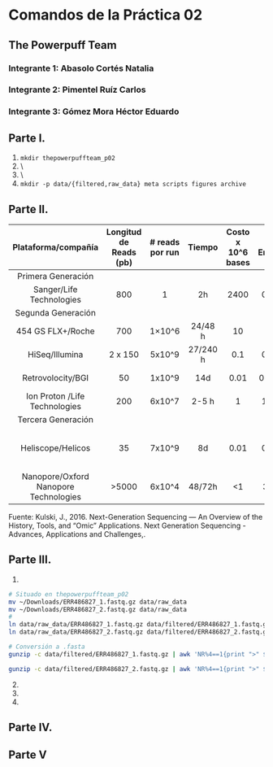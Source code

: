 # Comandos de la Práctica 02
## The Powerpuff Team
### Integrante 1: Abasolo Cortés Natalia
### Integrante 2: Pimentel Ruíz Carlos
### Integrante 3: Gómez Mora Héctor Eduardo

## Parte I.
01. `mkdir thepowerpuffteam_p02`
02.	\
03.	\
04. `mkdir -p data/{filtered,raw_data} meta scripts figures archive`

## Parte II.

|          Plataforma/compañía          	| Longitud de Reads (pb) 	| # reads por run 	|  Tiempo  	| Costo x 10^6 bases 	| % Error 	|                          Química                         	|
|:-------------------------------------:	|:----------------------:	|:---------------:	|:--------:	|:------------------:	|:-------:	|:--------------------------------------------------------:	|
| Primera Generación                    	|                        	|                 	|          	|                    	|         	|                                                          	|
|        Sanger/Life Technologies       	|           800          	|        1        	|    2h    	|        2400        	|   0.3   	|                    Terminador Dideoxi                    	|
| Segunda Generación                    	|                        	|                 	|          	|                    	|         	|                                                          	|
|           454 GS FLX+/Roche           	|           700          	|      1×10^6     	|  24/48 h 	|         10         	|    1    	|                     Pirosecuenciación                    	|
|             HiSeq/Illumina            	|         2 x 150        	|      5x10^9     	| 27/240 h 	|         0.1        	|   0.8   	|                 Terminadores reversibles                 	|
|           Retrovolocity/BGI           	|           50           	|      1x10^9     	|    14d   	|        0.01        	|   0.01  	|                   Nanoesferas/ Ligadura                  	|
|     Ion Proton /Life Technologies     	|           200          	|      6x10^7     	|   2-5 h  	|          1         	|   1.7   	|                   detección de Protones                  	|
| Tercera Generación                    	|                        	|                 	|          	|                    	|         	|                                                          	|
|           Heliscope/Helicos           	|           35           	|      7x10^9     	|    8d    	|        0.01        	|   0.2   	| Secuenciación de molécula sencilla (SMS) en tiempo real. 	|
| Nanopore/Oxford Nanopore Technologies 	|          >5000         	|      6x10^4     	|  48/72h  	|         <1         	|    34   	|                    SMS en Tiempo Real                    	|

Fuente: Kulski, J., 2016. Next-Generation Sequencing — An Overview of the History, Tools, and “Omic” Applications. Next Generation Sequencing - Advances, Applications and Challenges,.

## Parte III.
1.
  ~~~bash
  # Situado en thepowerpuffteam_p02
  mv ~/Downloads/ERR486827_1.fastq.gz data/raw_data
  mv ~/Downloads/ERR486827_2.fastq.gz data/raw_data
  #
  ln data/raw_data/ERR486827_1.fastq.gz data/filtered/ERR486827_1.fastq.gz
  ln data/raw_data/ERR486827_2.fastq.gz data/filtered/ERR486827_2.fastq.gz

  # Conversión a .fasta
  gunzip -c data/filtered/ERR486827_1.fastq.gz | awk 'NR%4==1{print ">" $0} NR%4==2{print}' > data/filtered/raw_1.fasta

  gunzip -c data/filtered/ERR486827_2.fastq.gz | awk 'NR%4==1{print ">" $0} NR%4==2{print}' > data/filtered/raw_2.fasta
  ~~~

2.
3.
4.


## Parte IV.

## Parte V

